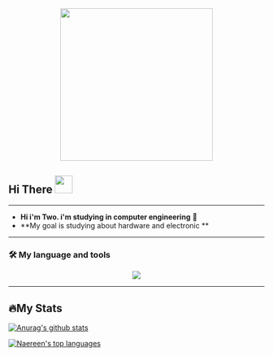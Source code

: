 

<div id="header" align="center">
  <img src="https://media1.giphy.com/media/QKUx6kHItu3ilaVMdn/giphy.gif?cid=ecf05e47m7slenhhd6sh19ku9dcf4ewnhy2rzo1cpszo6nmp&rid=giphy.gif&ct=s" width="300"/>
</div>


<h2>
Hi There 
 <img  src = "https://camo.githubusercontent.com/e8e7b06ecf583bc040eb60e44eb5b8e0ecc5421320a92929ce21522dbc34c891/68747470733a2f2f6d656469612e67697068792e636f6d2f6d656469612f6876524a434c467a6361737252346961377a2f67697068792e676966" width = "35">
</h2>

***

 - **Hi i'm Two. i'm studying in computer engineering** 🚀
 - **My goal is studying about hardware and electronic **

***

### 🛠️ My language and tools 

<p align="center">
  <a href="https://skillicons.dev">
    <img src="https://skillicons.dev/icons?i=git,arduino,bash,cpp,discord,js,lua,linux,md,c,py,neovim" />
  </a>
</p>

***

## 🔥My Stats

[![Anurag's github stats](https://github-readme-stats.vercel.app/api?username=unixvextor&theme=blue-green)](https://github.com/anuraghazra/github-readme-stats)


[![Naereen's top languages](https://github-readme-stats.vercel.app/api/top-langs/?username=unixvextor&theme=blue-green)](https://github.com/anuraghazra/github-readme-stats)
